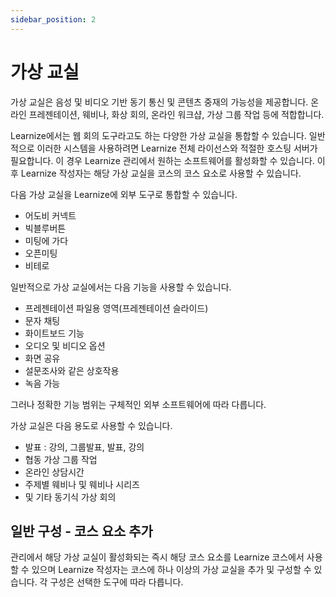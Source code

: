 ```yaml
---
sidebar_position: 2
---
```


# 가상 교실

가상 교실은 음성 및 비디오 기반 동기 통신 및 콘텐츠 중재의 가능성을 제공합니다. 온라인 프레젠테이션, 웨비나, 화상 회의, 온라인 워크샵, 가상 그룹 작업 등에 적합합니다.

Learnize에서는 웹 회의 도구라고도 하는 다양한 가상 교실을 통합할 수 있습니다. 일반적으로 이러한 시스템을 사용하려면 Learnize 전체 라이선스와 적절한 호스팅 서버가 필요합니다. 이 경우 Learnize 관리에서 원하는 소프트웨어를 활성화할 수 있습니다. 이후 Learnize 작성자는 해당 가상 교실을 코스의 코스 요소로 사용할 수 있습니다.

다음 가상 교실을 Learnize에 외부 도구로 통합할 수 있습니다.

- 어도비 커넥트
- 빅블루버튼
- 미팅에 가다
- 오픈미팅
- 비테로

일반적으로 가상 교실에서는 다음 기능을 사용할 수 있습니다.

- 프레젠테이션 파일용 영역(프레젠테이션 슬라이드)
- 문자 채팅
- 화이트보드 기능
- 오디오 및 비디오 옵션
- 화면 공유
- 설문조사와 같은 상호작용
- 녹음 가능

그러나 정확한 기능 범위는 구체적인 외부 소프트웨어에 따라 다릅니다.

가상 교실은 다음 용도로 사용할 수 있습니다.

- 발표 : 강의, 그룹발표, 발표, 강의
- 협동 가상 그룹 작업
- 온라인 상담시간
- 주제별 웨비나 및 웨비나 시리즈
- 및 기타 동기식 가상 회의

## 일반 구성 - 코스 요소 추가

관리에서 해당 가상 교실이 활성화되는 즉시 해당 코스 요소를 Learnize 코스에서 사용할 수 있으며 Learnize 작성자는 코스에 하나 이상의 가상 교실을 추가 및 구성할 수 있습니다. 각 구성은 선택한 도구에 따라 다릅니다.